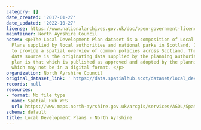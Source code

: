 ```yaml
---
category: []
date_created: '2017-01-27'
date_updated: '2022-10-27'
license: https://www.nationalarchives.gov.uk/doc/open-government-licence/version/3/
maintainer: North Ayrshire Council
notes: <p>The Local Development Plan dataset is a composition of Local Development
  Plans supplied by local authorities and national parks in Scotland. It is intended
  to provide a spatial overview of common policies across Scotland. The authoritative
  data source is the originating data supplied by the planning authority and the authoritative
  plan is that which is published as approved and adopted by the planning authority,
  which may not be in a digital format. </p>
organization: North Ayrshire Council
original_dataset_link: ' https://data.spatialhub.scot/dataset/local_development_plans-na'
records: null
resources:
- format: No file type
  name: Spatial Hub WFS
  url: https://www.maps.north-ayrshire.gov.uk/arcgis/services/AGOL/Spatial_Hub/MapServer/WFSServer?request=GetCapabilities&service=WFS
schema: default
title: Local Development Plans - North Ayrshire
---
```


